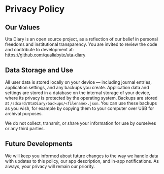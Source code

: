 
# Privacy Policy

## Our Values

Uta Diary is an open source project, as a reflection of our belief in personal
freedoms and institutional transparency. You are invited to review the code and
contribute to development at:  
https://github.com/qualiabyte/uta-diary

## Data Storage and Use

All user data is stored locally on your device &mdash; including journal
entries, application settings, and any backups you create. Application data and
settings are stored in a database on the internal storage of your device, where
its privacy is protected by the operating system. Backups are stored at
`/sdcard/UtaDiary/backups/<filename>.json`. You can use these backups as you
wish, for example by copying them to your computer over USB for archival
purposes.

We do not collect, transmit, or share your information for use by ourselves or
any third parties.

## Future Developments

We will keep you informed about future changes to the way we handle data with
updates to this policy, our app description, and in-app notifications. As
always, your privacy will remain our priority.
